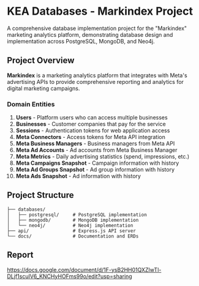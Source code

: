 # KEA Databases - Markindex Project

A comprehensive database implementation project for the "Markindex" marketing analytics platform, demonstrating database design and implementation across PostgreSQL, MongoDB, and Neo4j.

## Project Overview

**Markindex** is a marketing analytics platform that integrates with Meta's advertising APIs to provide comprehensive reporting and analytics for digital marketing campaigns.

### Domain Entities

1. **Users** - Platform users who can access multiple businesses
2. **Businesses** - Customer companies that pay for the service
3. **Sessions** - Authentication tokens for web application access
4. **Meta Connectors** - Access tokens for Meta API integration
5. **Meta Business Managers** - Business managers from Meta API
6. **Meta Ad Accounts** - Ad accounts from Meta Business Manager
7. **Meta Metrics** - Daily advertising statistics (spend, impressions, etc.)
8. **Meta Campaigns Snapshot** - Campaign information with history
9. **Meta Ad Groups Snapshot** - Ad group information with history
10. **Meta Ads Snapshot** - Ad information with history

## Project Structure

```
├── databases/
│   ├── postgresql/     # PostgreSQL implementation
│   ├── mongodb/        # MongoDB implementation
│   └── neo4j/          # Neo4j implementation
├── api/                # Express.js API server
└── docs/               # Documentation and ERDs
```

## Report

https://docs.google.com/document/d/1F-ysB2HH01QXZIwTl-DLjf1scuIV6_KNCHyHOFms99o/edit?usp=sharing
